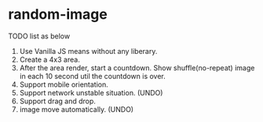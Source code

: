 # random-image
TODO list as below

1. Use Vanilla JS means without any liberary.
2. Create a 4x3 area.
3. After the area render, start a countdown. Show shuffle(no-repeat) image in each 10 second util the countdown is over.
4. Support mobile orientation.
5. Support network unstable situation. (UNDO)
6. Support drag and drop.
7. image move automatically. (UNDO)
